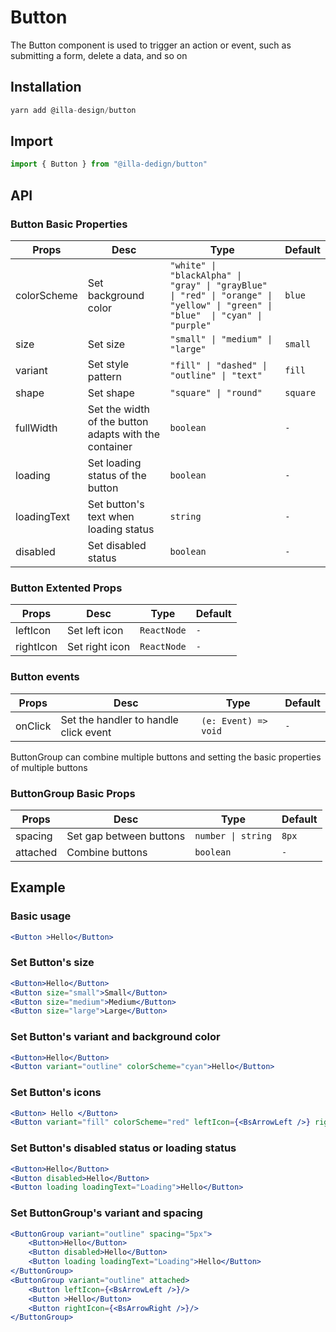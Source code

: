 # Button

The Button component is used to trigger an action or event, such as submitting a form, delete a data, and so on 

## Installation

```jsx
yarn add @illa-design/button
```

## Import 

```jsx
import { Button } from "@illa-dedign/button"
```

## API

### Button Basic Properties

| Props     | Desc                                                  | Type                                                         | Default   |
| ----------- | ----------------------------------------------------- | ------------------------------------------------------------ | -------- |
| colorScheme | Set background color                                  | `"white" \| "blackAlpha" \| "gray" \| "grayBlue" \| "red" \| "orange" \| "yellow" \| "green" \| "blue"  \| "cyan" \| "purple"` | `blue`   |
| size        | Set size                                              | `"small" \| "medium" \| "large"`                               | `small`  |
| variant     | Set style pattern                                     | `"fill" \| "dashed" \| "outline" \| "text"`                    | `fill`   |
| shape       | Set shape                                             | `"square" \| "round"`                                         | `square` |
| fullWidth   | Set the width of the button adapts with the container | `boolean`                                                      | `-`        |
| loading     | Set loading status of the button                      |`boolean`                                                     | `-`        |
| loadingText | Set button's text when loading status                 | `string`                                                       | `-`        |
| disabled    | Set disabled status                                   | `boolean`                                                      | `-`        |

### Button Extented Props

| Props    | Desc           | Type      | Default |
| --------- | -------------- | --------- | ------ |
| leftIcon  | Set left icon  | `ReactNode` | `-`      |
| rightIcon | Set right icon | `ReactNode` | `-`      |

### Button events

| Props  | Desc                                  | Type               | Default |
| ------- | ------------------------------------- | ------------------ | ------ |
| onClick | Set the handler to handle click event | `(e: Event) => void` |` -    `  |

ButtonGroup can combine multiple buttons and setting the basic properties of multiple buttons

### ButtonGroup Basic Props

| Props    | Desc                    | Type             | Default |
| -------- | ----------------------- | ---------------- | ------- |
| spacing  | Set gap between buttons | `number \| string` | `8px`   |
| attached | Combine buttons         | `boolean `         | `-   `    |

## Example

### Basic usage

```jsx
<Button >Hello</Button>
```

### Set Button's size

```jsx
<Button>Hello</Button>
<Button size="small">Small</Button>
<Button size="medium">Medium</Button>
<Button size="large">Large</Button>
```

### Set Button's variant and background color

```jsx
<Button>Hello</Button>
<Button variant="outline" colorScheme="cyan">Hello</Button>
```

### Set Button's icons

```jsx
<Button> Hello </Button>
<Button variant="fill" colorScheme="red" leftIcon={<BsArrowLeft />} rightIcon={<BsArrowRight />}>Hello</Button>
```

### Set Button's disabled status or loading status

```jsx
<Button>Hello</Button>
<Button disabled>Hello</Button>
<Button loading loadingText="Loading">Hello</Button>
```

### Set ButtonGroup's variant and spacing

```jsx
<ButtonGroup variant="outline" spacing="5px">
	<Button>Hello</Button>
	<Button disabled>Hello</Button>
	<Button loading loadingText="Loading">Hello</Button>
</ButtonGroup>
<ButtonGroup variant="outline" attached>
	<Button leftIcon={<BsArrowLeft />}/>
	<Button >Hello</Button>
	<Button rightIcon={<BsArrowRight />}/>
</ButtonGroup>
```

